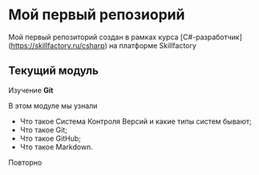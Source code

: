 # Мой первый репозиорий
Мой первый репозиторий создан в рамках курса [C#-разработчик] (https://skillfactory.ru/csharp) на платформе Skillfactory
## Текущий модуль
Изучение **Git**

В этом модуле мы узнали
* Что такое Система Контроля Версий и какие типы систем бывают;
* Что такое Git;
* Что такое GitHub;
* Что такое Markdown.

Повторно
